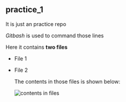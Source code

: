 ## practice_1

It is just an practice repo

*Gitbash* is used to command those lines

Here it contains **two files**
* File 1
* File 2

  The contents in those files is shown below:
  
  ![contents in files](https://github.com/Kowsika76/practice_1/assets/113505015/c4e5890d-9c03-425f-be25-b374f3766769)

